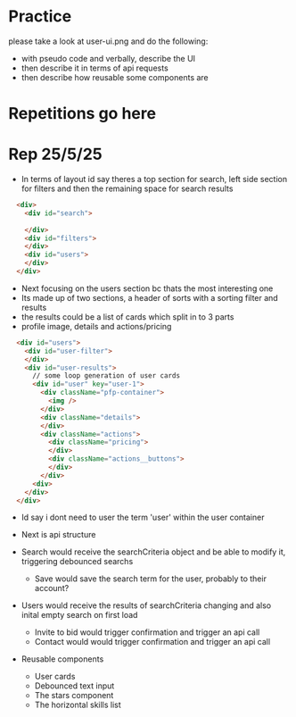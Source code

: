# Practice 
please take a look at user-ui.png and do the following:
- with pseudo code and verbally, describe the UI
- then describe it in terms of api requests 
- then describe how reusable some components are


# Repetitions go here 

# Rep 25/5/25
- In terms of layout id say theres a top section for search, left side section for filters and then the remaining space for search results 
```html
  <div>
    <div id="search">
      
    </div>
    <div id="filters">
    </div>
    <div id="users">
    </div>
  </div>  
```


- Next focusing on the users section bc thats the most interesting one 
- Its made up of two sections, a header of sorts with a sorting filter and results 
- the results could be a list of cards which split in to 3 parts 
- profile image, details and actions/pricing
```html
  <div id="users">
    <div id="user-filter">
    </div>
    <div id="user-results">
      // some loop generation of user cards
      <div id="user" key="user-1">
        <div className="pfp-container">
          <img />  
        </div>
        <div className="details">
        </div>
        <div className="actions">
          <div className="pricing">
          </div>
          <div className="actions__buttons">
          </div>
        </div>
      <div>
    </div>
  </div>
```
- Id say i dont need to user the term 'user' within the user container


- Next is api structure 
- Search would receive the searchCriteria object and be able to modify it, triggering debounced searchs 
  - Save would save the search term for the user, probably to their account? 
- Users would receive the results of searchCriteria changing and also inital empty search on first load
  - Invite to bid would trigger confirmation and trigger an api call
  - Contact would would trigger confirmation and trigger an api call

- Reusable components 
  - User cards 
  - Debounced text input 
  - The stars component 
  - The horizontal skills list 